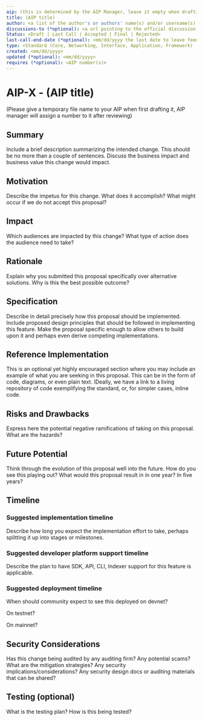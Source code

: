 ```yaml
---
aip: (this is determined by the AIP Manager, leave it empty when drafting)
title: (AIP title)
author: <a list of the author's or authors' name(s) and/or username(s), or name(s) and email(s). Details are below.>
discussions-to (*optional): <a url pointing to the official discussion thread>
Status: <Draft | Last Call | Accepted | Final | Rejected>
last-call-end-date (*optional): <mm/dd/yyyy the last date to leave feedbacks and reviews>
type: <Standard (Core, Networking, Interface, Application, Framework) | Informational | Process>
created: <mm/dd/yyyy>
updated (*optional): <mm/dd/yyyy>
requires (*optional): <AIP number(s)>
---
```


# AIP-X - (AIP title)
  
(Please give a temporary file name to your AIP when first drafting it, AIP manager will assign a number to it after reviewing)

## Summary

Include a brief description summarizing the intended change. This should be no more than a couple of sentences. Discuss the business impact and business value this change would impact.

## Motivation

Describe the impetus for this change. What does it accomplish? What might occur if we do not accept this proposal?

## Impact

Which audiences are impacted by this change? What type of action does the audience need to take?

## Rationale

Explain why you submitted this proposal specifically over alternative solutions. Why is this the best possible outcome?

## Specification

Describe in detail precisely how this proposal should be implemented. Include proposed design principles that should be followed in implementing this feature. Make the proposal specific enough to allow others to build upon it and perhaps even derive competing implementations.

## Reference Implementation

This is an optional yet highly encouraged section where you may include an example of what you are seeking in this proposal. This can be in the form of code, diagrams, or even plain text. IDeally, we have a link to a living repository of code exemplifying the standard, or, for simpler cases, inline code.

## Risks and Drawbacks

Express here the potential negative ramifications of taking on this proposal. What are the hazards?

## Future Potential

Think through the evolution of this proposal well into the future. How do you see this playing out? What would this proposal result in in one year? In five years?

## Timeline

### Suggested implementation timeline

Describe how long you expect the implementation effort to take, perhaps splitting it up into stages or milestones.
  
### Suggested developer platform support timeline

Describe the plan to have SDK, API, CLI, Indexer support for this feature is applicable. 

### Suggested deployment timeline

When should community expect to see this deployed on devnet?

On testnet?

On mainnet?

## Security Considerations

Has this change being audited by any auditing firm? 
Any potential scams? What are the mitigation strategies?
Any security implications/considerations?
Any security design docs or auditing materials that can be shared?

## Testing (optional)

What is the testing plan? How is this being tested?

